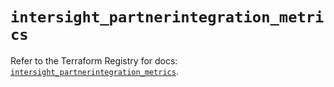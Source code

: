 # `intersight_partnerintegration_metrics`

Refer to the Terraform Registry for docs: [`intersight_partnerintegration_metrics`](https://registry.terraform.io/providers/ciscodevnet/intersight/1.0.71/docs/resources/partnerintegration_metrics).
